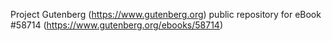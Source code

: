Project Gutenberg (https://www.gutenberg.org) public repository for
eBook #58714 (https://www.gutenberg.org/ebooks/58714)
